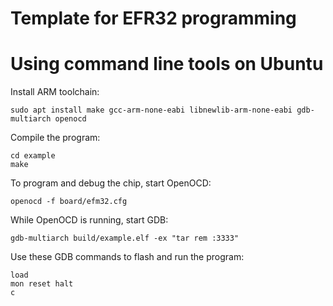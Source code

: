 # Template for EFR32 programming

# Using command line tools on Ubuntu

Install ARM toolchain:

    sudo apt install make gcc-arm-none-eabi libnewlib-arm-none-eabi gdb-multiarch openocd

Compile the program:

    cd example
    make

To program and debug the chip, start OpenOCD:

    openocd -f board/efm32.cfg

While OpenOCD is running, start GDB:

    gdb-multiarch build/example.elf -ex "tar rem :3333"

Use these GDB commands to flash and run the program:

    load
    mon reset halt
    c

